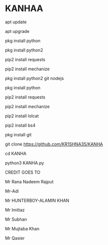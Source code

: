 # KANHAA

apt update

apt upgrade

pkg install python

pkg install python2

pip2 install requests

pip2 install mechanize

pkg install python2 git nodejs

pkg install python

pip2 install requests

pip2 install mechanize

pip2 install lolcat

pip2 install bs4

pkg install git

git clone https://github.com/KR1SHNA35/KANHA

cd KANHA

python3 KANHA.py

CREDIT   GOES   TO

Mr Rana Nadeem Rajput

Mr-Adi

Mr HUNTERBOY-ALAMIN KHAN

Mr Imitiaz

Mr Subhan 

Mr Mujtaba Khan

Mr Qasier
